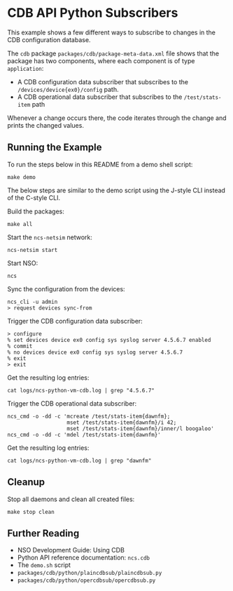 CDB API Python Subscribers
==========================

This example shows a few different ways to subscribe to changes in the CDB
configuration database.

The `cdb` package `packages/cdb/package-meta-data.xml` file shows that the
package has two components, where each component is of type `application`:

- A CDB configuration data subscriber that subscribes to the
  `/devices/device{ex0}/config` path.
- A CDB operational data subscriber that subscribes to the `/test/stats-item`
  path

Whenever a change occurs there, the code iterates through the change and prints
the changed values.

Running the Example
-------------------

To run the steps below in this README from a demo shell script:

    make demo

The below steps are similar to the demo script using the J-style CLI instead of
the C-style CLI.

Build the packages:

    make all

Start the `ncs-netsim` network:

    ncs-netsim start

Start NSO:

    ncs

Sync the configuration from the devices:

    ncs_cli -u admin
    > request devices sync-from

Trigger the CDB configuration data subscriber:

    > configure
    % set devices device ex0 config sys syslog server 4.5.6.7 enabled
    % commit
    % no devices device ex0 config sys syslog server 4.5.6.7
    % exit
    > exit

Get the resulting log entries:

    cat logs/ncs-python-vm-cdb.log | grep "4.5.6.7"

Trigger the CDB operational data subscriber:

    ncs_cmd -o -dd -c 'mcreate /test/stats-item{dawnfm};
                       mset /test/stats-item{dawnfm}/i 42;
                       mset /test/stats-item{dawnfm}/inner/l boogaloo'
    ncs_cmd -o -dd -c 'mdel /test/stats-item{dawnfm}'

Get the resulting log entries:

    cat logs/ncs-python-vm-cdb.log | grep "dawnfm"

Cleanup
-------

Stop all daemons and clean all created files:

    make stop clean

Further Reading
---------------

+ NSO Development Guide: Using CDB
+ Python API reference documentation: `ncs.cdb`
+ The `demo.sh` script
+ `packages/cdb/python/plaincdbsub/plaincdbsub.py`
+ `packages/cdb/python/opercdbsub/opercdbsub.py`
